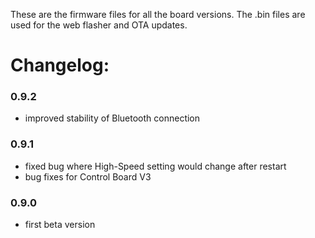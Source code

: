 These are the firmware files for all the board versions. The .bin files are used for the web flasher and OTA updates.

# Changelog:

### 0.9.2
- improved stability of Bluetooth connection
  
### 0.9.1
- fixed bug where High-Speed setting would change after restart
- bug fixes for Control Board V3
  
### 0.9.0
- first beta version

